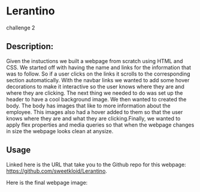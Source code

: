 # Lerantino
challenge 2

## Description:

Given the instuctions we built a webpage from scratch using HTML and CSS. We started off with having the name and links for the information that was to follow. So if a user clicks on the links it scrolls to the corresponding section automatically. With the navbar links we wanted to add some hover decorations to make it interactive so the user knows where they are and where they are clicking. The next thing we needed to do was set up the header to have a cool background image. We then wanted to created the body. The body has images that like to more information about the employee. This images also had a hover added to them so that the user knows where they are and what they are clicking.Finally, we wanted to apply flex properties and media queries so that when the webpage changes in size the webpage looks clean at anysize.

## Usage

Linked here is the URL that take you to the Github repo for this webpage: https://github.com/sweetkloid/Lerantino.

Here is the final webpage image: